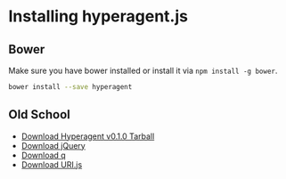 # Installing hyperagent.js

## Bower

Make sure you have bower installed or install it via `npm install -g bower`.

```bash
bower install --save hyperagent
```

## Old School

  * [Download Hyperagent v0.1.0 Tarball](https://github.com/weluse/hyperagent/archive/v0.1.0.tar.gz)
  * [Download jQuery](http://jquery.com/)
  * [Download q](http://documentup.com/kriskowal/q/)
  * [Download URI.js](http://medialize.github.io/URI.js/)
